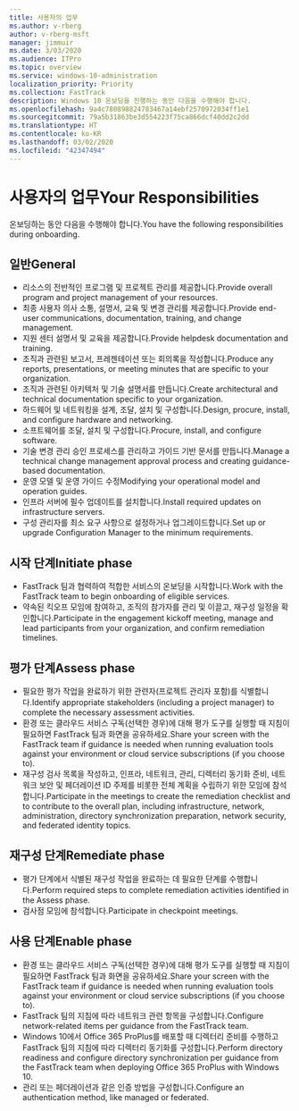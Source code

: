 ```yaml
---
title: 사용자의 업무
ms.author: v-rberg
author: v-rberg-msft
manager: jimmuir
ms.date: 3/03/2020
ms.audience: ITPro
ms.topic: overview
ms.service: windows-10-administration
localization_priority: Priority
ms.collection: FastTrack
description: Windows 10 온보딩을 진행하는 동안 다음을 수행해야 합니다.
ms.openlocfilehash: 9a4c780898824783467a14ebf2570972034ff1e1
ms.sourcegitcommit: 79a5b31863be3d554223f75ca866dcf40dd2c2dd
ms.translationtype: HT
ms.contentlocale: ko-KR
ms.lasthandoff: 03/02/2020
ms.locfileid: "42347494"
---
```

# <a name="your-responsibilities"></a><span data-ttu-id="2add1-103">사용자의 업무</span><span class="sxs-lookup"><span data-stu-id="2add1-103">Your Responsibilities</span></span>

<span data-ttu-id="2add1-104">온보딩하는 동안 다음을 수행해야 합니다.</span><span class="sxs-lookup"><span data-stu-id="2add1-104">You have the following responsibilities during onboarding.</span></span>

## <a name="general"></a><span data-ttu-id="2add1-105">일반</span><span class="sxs-lookup"><span data-stu-id="2add1-105">General</span></span>

- <span data-ttu-id="2add1-106">리소스의 전반적인 프로그램 및 프로젝트 관리를 제공합니다.</span><span class="sxs-lookup"><span data-stu-id="2add1-106">Provide overall program and project management of your resources.</span></span>
- <span data-ttu-id="2add1-107">최종 사용자 의사 소통, 설명서, 교육 및 변경 관리를 제공합니다.</span><span class="sxs-lookup"><span data-stu-id="2add1-107">Provide end-user communications, documentation, training, and change management.</span></span>
- <span data-ttu-id="2add1-108">지원 센터 설명서 및 교육을 제공합니다.</span><span class="sxs-lookup"><span data-stu-id="2add1-108">Provide helpdesk documentation and training.</span></span>
- <span data-ttu-id="2add1-109">조직과 관련된 보고서, 프레젠테이션 또는 회의록을 작성합니다.</span><span class="sxs-lookup"><span data-stu-id="2add1-109">Produce any reports, presentations, or meeting minutes that are specific to your organization.</span></span>
- <span data-ttu-id="2add1-110">조직과 관련된 아키텍처 및 기술 설명서를 만듭니다.</span><span class="sxs-lookup"><span data-stu-id="2add1-110">Create architectural and technical documentation specific to your organization.</span></span>
- <span data-ttu-id="2add1-111">하드웨어 및 네트워킹을 설계, 조달, 설치 및 구성합니다.</span><span class="sxs-lookup"><span data-stu-id="2add1-111">Design, procure, install, and configure hardware and networking.</span></span>
- <span data-ttu-id="2add1-112">소프트웨어를 조달, 설치 및 구성합니다.</span><span class="sxs-lookup"><span data-stu-id="2add1-112">Procure, install, and configure software.</span></span>
- <span data-ttu-id="2add1-113">기술 변경 관리 승인 프로세스를 관리하고 가이드 기반 문서를 만듭니다.</span><span class="sxs-lookup"><span data-stu-id="2add1-113">Manage a technical change management approval process and creating guidance-based documentation.</span></span>
- <span data-ttu-id="2add1-114">운영 모델 및 운영 가이드 수정</span><span class="sxs-lookup"><span data-stu-id="2add1-114">Modifying your operational model and operation guides.</span></span>
- <span data-ttu-id="2add1-115">인프라 서버에 필수 업데이트를 설치합니다.</span><span class="sxs-lookup"><span data-stu-id="2add1-115">Install required updates on infrastructure servers.</span></span>
- <span data-ttu-id="2add1-116">구성 관리자를 최소 요구 사항으로 설정하거나 업그레이드합니다.</span><span class="sxs-lookup"><span data-stu-id="2add1-116">Set up or upgrade Configuration Manager to the minimum requirements.</span></span>

## <a name="initiate-phase"></a><span data-ttu-id="2add1-117">시작 단계</span><span class="sxs-lookup"><span data-stu-id="2add1-117">Initiate phase</span></span>

- <span data-ttu-id="2add1-118">FastTrack 팀과 협력하여 적합한 서비스의 온보딩을 시작합니다.</span><span class="sxs-lookup"><span data-stu-id="2add1-118">Work with the FastTrack team to begin onboarding of eligible services.</span></span>
- <span data-ttu-id="2add1-119">약속된 킥오프 모임에 참여하고, 조직의 참가자를 관리 및 이끌고, 재구성 일정을 확인합니다.</span><span class="sxs-lookup"><span data-stu-id="2add1-119">Participate in the engagement kickoff meeting, manage and lead participants from your organization, and confirm remediation timelines.</span></span>

## <a name="assess-phase"></a><span data-ttu-id="2add1-120">평가 단계</span><span class="sxs-lookup"><span data-stu-id="2add1-120">Assess phase</span></span>

- <span data-ttu-id="2add1-121">필요한 평가 작업을 완료하기 위한 관련자(프로젝트 관리자 포함)를 식별합니다.</span><span class="sxs-lookup"><span data-stu-id="2add1-121">Identify appropriate stakeholders (including a project manager) to complete the necessary assessment activities.</span></span>
- <span data-ttu-id="2add1-122">환경 또는 클라우드 서비스 구독(선택한 경우)에 대해 평가 도구를 실행할 때 지침이 필요하면 FastTrack 팀과 화면을 공유하세요.</span><span class="sxs-lookup"><span data-stu-id="2add1-122">Share your screen with the FastTrack team if guidance is needed when running evaluation tools against your environment or cloud service subscriptions (if you choose to).</span></span>
- <span data-ttu-id="2add1-123">재구성 검사 목록을 작성하고, 인프라, 네트워크, 관리, 디렉터리 동기화 준비, 네트워크 보안 및 페더레이션 ID 주제를 비롯한 전체 계획을 수립하기 위한 모임에 참석합니다.</span><span class="sxs-lookup"><span data-stu-id="2add1-123">Participate in the meetings to create the remediation checklist and to contribute to the overall plan, including infrastructure, network, administration, directory synchronization preparation, network security, and federated identity topics.</span></span>

## <a name="remediate-phase"></a><span data-ttu-id="2add1-124">재구성 단계</span><span class="sxs-lookup"><span data-stu-id="2add1-124">Remediate phase</span></span>

- <span data-ttu-id="2add1-125">평가 단계에서 식별된 재구성 작업을 완료하는 데 필요한 단계를 수행합니다.</span><span class="sxs-lookup"><span data-stu-id="2add1-125">Perform required steps to complete remediation activities identified in the Assess phase.</span></span>
- <span data-ttu-id="2add1-126">검사점 모임에 참석합니다.</span><span class="sxs-lookup"><span data-stu-id="2add1-126">Participate in checkpoint meetings.</span></span>

## <a name="enable-phase"></a><span data-ttu-id="2add1-127">사용 단계</span><span class="sxs-lookup"><span data-stu-id="2add1-127">Enable phase</span></span>

- <span data-ttu-id="2add1-128">환경 또는 클라우드 서비스 구독(선택한 경우)에 대해 평가 도구를 실행할 때 지침이 필요하면 FastTrack 팀과 화면을 공유하세요.</span><span class="sxs-lookup"><span data-stu-id="2add1-128">Share your screen with the FastTrack team if guidance is needed when running evaluation tools against your environment or cloud service subscriptions (if you choose to).</span></span>
- <span data-ttu-id="2add1-129">FastTrack 팀의 지침에 따라 네트워크 관련 항목을 구성합니다.</span><span class="sxs-lookup"><span data-stu-id="2add1-129">Configure network-related items per guidance from the FastTrack team.</span></span>
- <span data-ttu-id="2add1-130">Windows 10에서 Office 365 ProPlus를 배포할 때 디렉터리 준비를 수행하고 FastTrack 팀의 지침에 따라 디렉터리 동기화를 구성합니다.</span><span class="sxs-lookup"><span data-stu-id="2add1-130">Perform directory readiness and configure directory synchronization per guidance from the FastTrack team when deploying Office 365 ProPlus with Windows 10.</span></span>
- <span data-ttu-id="2add1-131">관리 또는 페더레이션과 같은 인증 방법을 구성합니다.</span><span class="sxs-lookup"><span data-stu-id="2add1-131">Configure an authentication method, like managed or federated.</span></span>







  

  

 